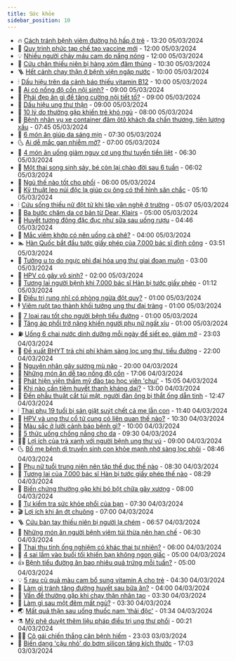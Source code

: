 ```yaml
---
title: Sức khỏe
sidebar_position: 10
---
```


<!-- vnexpress-suc-khoe:START -->
- 🔥 [Cách tránh bệnh viêm đường hô hấp ở trẻ](https://vnexpress.net/cach-tranh-benh-viem-duong-ho-hap-o-tre-4718791.html) - 13:20 05/03/2024
- 🥰 [Quy trình phức tạp chế tạo vaccine mới](https://vnexpress.net/quy-trinh-phuc-tap-che-tao-vaccine-moi-4718702.html) - 12:00 05/03/2024
- 💡 [Nhiều người chảy máu cam do nắng nóng](https://vnexpress.net/nhieu-nguoi-chay-mau-cam-do-nang-nong-4718663.html) - 12:00 05/03/2024
- 🤗 [Cứu chân thiếu niên bị hàng xóm đâm thủng](https://vnexpress.net/cuu-chan-thieu-nien-bi-hang-xom-dam-thung-4718761.html) - 10:30 05/03/2024
- 🪜 [Hết cảnh chạy thận ở bệnh viện ngập nước](https://vnexpress.net/het-canh-chay-than-o-benh-vien-ngap-nuoc-4718669.html) - 10:00 05/03/2024
- 🕯 [Dấu hiệu trên da cảnh báo thiếu vitamin B12](https://vnexpress.net/dau-hieu-tren-da-canh-bao-thieu-vitamin-b12-4718666.html) - 10:00 05/03/2024
- 🤭 [Ai có nồng độ cồn nội sinh?](https://vnexpress.net/ai-co-nong-do-con-noi-sinh-4718544.html) - 09:00 05/03/2024
- 👀 [Phái đẹp ăn gì để tăng cường nội tiết tố?](https://vnexpress.net/phai-dep-an-gi-de-tang-cuong-noi-tiet-to-4718680.html) - 09:00 05/03/2024
- 🌋 [Dấu hiệu ung thư thận](https://vnexpress.net/dau-hieu-ung-thu-than-4718518.html) - 09:00 05/03/2024
- 🫶 [10 lý do thường gặp khiến trẻ khó ngủ](https://vnexpress.net/10-ly-do-thuong-gap-khien-tre-kho-ngu-4718583.html) - 08:00 05/03/2024
- 🦆 [Bệnh nhân vụ xe container đâm ôtô khách đa chấn thương, tiên lượng xấu](https://vnexpress.net/nan-nhan-tai-nan-xe-khach-da-chan-thuong-tien-luong-xau-4718656.html) - 07:45 05/03/2024
- 🚀 [6 món ăn giúp da sáng mịn](https://vnexpress.net/6-mon-an-giup-da-sang-min-4718626.html) - 07:30 05/03/2024
- 🌜 [Ai dễ mắc gan nhiễm mỡ?](https://vnexpress.net/ai-de-mac-gan-nhiem-mo-4718612.html) - 07:00 05/03/2024
- 🧰 [4 món ăn uống giảm nguy cơ ung thư tuyến tiền liệt](https://vnexpress.net/4-mon-an-uong-giam-nguy-co-ung-thu-tuyen-tien-liet-4718541.html) - 06:30 05/03/2024
- 💫 [Một thai song sinh sảy, bé còn lại chào đời sau 6 tuần](https://vnexpress.net/mot-thai-song-sinh-say-be-con-lai-chao-doi-sau-6-tuan-4718409.html) - 06:02 05/03/2024
- 🌝 [Ngủ thế nào tốt cho phổi](https://vnexpress.net/ngu-the-nao-tot-cho-phoi-4718573.html) - 06:00 05/03/2024
- 🗽 [Kỹ thuật leo núi độc lạ giúp cụ ông có thể hình săn chắc](https://vnexpress.net/ky-thuat-leo-nui-doc-la-giup-cu-ong-co-the-hinh-san-chac-4718356.html) - 05:10 05/03/2024
- 🕯 [Cứu sống thiếu nữ đột tử khi tập văn nghệ ở trường](https://vnexpress.net/cuu-song-thieu-nu-dot-tu-khi-tap-van-nghe-o-truong-4718447.html) - 05:07 05/03/2024
- 🦅 [Ba bước chăm da cơ bản từ Dear, Klairs](https://vnexpress.net/ba-buoc-cham-da-co-ban-tu-dear-klairs-4718134.html) - 05:00 05/03/2024
- 🦆 [Huyết tương đông đặc đục như sữa sau uống rượu](https://vnexpress.net/huyet-tuong-dong-dac-duc-nhu-sua-sau-uong-ruou-4718510.html) - 04:46 05/03/2024
- 🎊 [Mắc viêm khớp có nên uống cà phê?](https://vnexpress.net/mac-viem-khop-co-nen-uong-ca-phe-4717022.html) - 04:00 05/03/2024
- 🏊 [Hàn Quốc bắt đầu tước giấy phép của 7.000 bác sĩ đình công](https://vnexpress.net/han-quoc-bat-dau-tuoc-giay-phep-cua-7-000-bac-si-dinh-cong-4718501.html) - 03:51 05/03/2024
- 📝 [Tưởng u to do ngực phì đại hóa ung thư giai đoạn muộn](https://vnexpress.net/tuong-u-to-do-nguc-phi-dai-hoa-ung-thu-giai-doan-muon-4718347.html) - 03:00 05/03/2024
- 💯 [HPV có gây vô sinh?](https://vnexpress.net/hpv-co-gay-vo-sinh-4718269.html) - 02:00 05/03/2024
- 🌊 [Tương lai người bệnh khi 7.000 bác sĩ Hàn bị tước giấy phép](https://vnexpress.net/tuong-lai-nguoi-benh-khi-7-000-bac-si-han-bi-tuoc-giay-phep-4718351.html) - 01:12 05/03/2024
- 🚀 [Điều trị rung nhĩ có phòng ngừa đột quỵ?](https://vnexpress.net/dieu-tri-rung-nhi-co-phong-ngua-dot-quy-4718348.html) - 01:00 05/03/2024
- 🕴 [Viêm ruột tạo thành khối tưởng ung thư đại tràng](https://vnexpress.net/viem-ruot-tao-thanh-khoi-tuong-ung-thu-dai-trang-4718345.html) - 01:00 05/03/2024
- 🗽 [7 loại rau tốt cho người bệnh tiểu đường](https://vnexpress.net/7-loai-rau-tot-cho-nguoi-benh-tieu-duong-4718254.html) - 01:00 05/03/2024
- 🎡 [Tăng áp phổi trở nặng khiến người phụ nữ ngất xỉu](https://vnexpress.net/tang-ap-phoi-tro-nang-khien-nguoi-phu-nu-ngat-xiu-4718196.html) - 01:00 05/03/2024
- ⛽️ [Uống 6 chai nước dinh dưỡng mỗi ngày để siết eo, giảm mỡ](https://vnexpress.net/uong-6-chai-nuoc-dinh-duong-moi-ngay-de-siet-eo-giam-mo-4717059.html) - 23:03 04/03/2024
- 🦆 [Đề xuất BHYT trả chi phí khám sàng lọc ung thư, tiểu đường](https://vnexpress.net/de-xuat-bhyt-tra-chi-phi-kham-sang-loc-ung-thu-tieu-duong-4718281.html) - 22:00 04/03/2024
- 🤩 [Nguyên nhân gây sương mù não](https://vnexpress.net/nguyen-nhan-gay-suong-mu-nao-4718499.html) - 20:00 04/03/2024
- 🦒 [Những món ăn dễ tạo nồng độ cồn](https://vnexpress.net/nhung-mon-an-de-tao-nong-do-con-4717856.html) - 17:06 04/03/2024
- 💫 [Phát hiện viện thẩm mỹ đào tạo học viên &#39;chui&#39;](https://vnexpress.net/phat-hien-vien-tham-my-dao-tao-hoc-vien-chui-4718186.html) - 15:05 04/03/2024
- 🐘 [Khi nào cần tiêm huyết thanh kháng dại?](https://vnexpress.net/khi-nao-can-tiem-huyet-thanh-khang-dai-4718136.html) - 13:00 04/03/2024
- 🚀 [Đến phẫu thuật cắt túi mật, người đàn ông bị thắt ống dẫn tinh](https://vnexpress.net/den-phau-thuat-cat-tui-mat-nguoi-dan-ong-bi-that-ong-dan-tinh-4718260.html) - 12:47 04/03/2024
- 🕯 [Thai phụ 19 tuổi bị sản giật suýt chết cả mẹ lẫn con](https://vnexpress.net/thai-phu-19-tuoi-bi-san-giat-suyt-chet-ca-me-lan-con-4718292.html) - 11:40 04/03/2024
- 🦏 [HPV và ung thư cổ tử cung có liên quan thế nào?](https://vnexpress.net/hpv-va-ung-thu-co-tu-cung-co-lien-quan-the-nao-4717211.html) - 10:30 04/03/2024
- 🦄 [Màu sắc ở lưỡi cảnh báo bệnh gì?](https://vnexpress.net/mau-sac-o-luoi-canh-bao-benh-gi-4718257.html) - 10:00 04/03/2024
- 🦒 [5 thức uống chống nắng cho da](https://vnexpress.net/5-thuc-uong-chong-nang-cho-da-4718210.html) - 09:30 04/03/2024
- 👨‍🏫 [Lợi ích của trà xanh với người bệnh ung thư vú](https://vnexpress.net/loi-ich-cua-tra-xanh-voi-nguoi-benh-ung-thu-vu-4718141.html) - 09:00 04/03/2024
- 🌜 [Bố mẹ bệnh di truyền sinh con khỏe mạnh nhờ sàng lọc phôi](https://vnexpress.net/bo-me-benh-di-truyen-sinh-con-khoe-manh-nho-sang-loc-phoi-4717803.html) - 08:46 04/03/2024
- 🚀 [Phụ nữ tuổi trung niên nên tập thể dục thế nào](https://vnexpress.net/phu-nu-tuoi-trung-nien-nen-tap-the-duc-the-nao-4718114.html) - 08:30 04/03/2024
- 💃 [Tương lai của 7.000 bác sĩ Hàn bị tước giấy phép thế nào](https://vnexpress.net/tuong-lai-cua-7-000-bac-si-han-bi-tuoc-giay-phep-the-nao-4718221.html) - 08:29 04/03/2024
- 💯 [Biến chứng thường gặp khi bó bột chữa gãy xương](https://vnexpress.net/bien-chung-thuong-gap-khi-bo-bot-chua-gay-xuong-4718176.html) - 08:00 04/03/2024
- 🤔 [Tự kiểm tra sức khỏe phổi của bạn](https://vnexpress.net/tu-kiem-tra-suc-khoe-phoi-cua-ban-4718106.html) - 07:30 04/03/2024
- 🎬 [Lợi ích khi ăn ớt chuông](https://vnexpress.net/loi-ich-khi-an-ot-chuong-4718033.html) - 07:00 04/03/2024
- 🪜 [Cứu bàn tay thiếu niên bị người lạ chém](https://vnexpress.net/cuu-ban-tay-thieu-nien-bi-nguoi-la-chem-4718124.html) - 06:57 04/03/2024
- 🦣 [Những món ăn người bệnh viêm túi thừa nên hạn chế](https://vnexpress.net/nhung-mon-an-nguoi-benh-viem-tui-thua-nen-han-che-4718043.html) - 06:30 04/03/2024
- 🧐 [Thai thụ tinh ống nghiệm có khác thai tự nhiên?](https://vnexpress.net/thai-thu-tinh-ong-nghiem-co-khac-thai-tu-nhien-4718034.html) - 06:00 04/03/2024
- 🤡 [4 sai lầm vào buổi tối khiến bạn không ngon giấc](https://vnexpress.net/4-sai-lam-vao-buoi-toi-khien-ban-khong-ngon-giac-4717932.html) - 05:00 04/03/2024
- 👍 [Bệnh tiểu đường ăn bao nhiêu quả trứng mỗi tuần?](https://vnexpress.net/benh-tieu-duong-an-bao-nhieu-qua-trung-moi-tuan-4718116.html) - 05:00 04/03/2024
- 💡 [5 rau củ quả màu cam bổ sung vitamin A cho trẻ](https://vnexpress.net/5-rau-cu-qua-mau-cam-bo-sung-vitamin-a-cho-tre-4718047.html) - 04:30 04/03/2024
- 💯 [Làm gì tránh tăng đường huyết sau bữa ăn?](https://vnexpress.net/lam-gi-tranh-tang-duong-huyet-sau-bua-an-4718073.html) - 04:00 04/03/2024
- 🧠 [Vấn đề thường gặp khi chạy thận nhân tạo](https://vnexpress.net/van-de-thuong-gap-khi-chay-than-nhan-tao-4718049.html) - 03:30 04/03/2024
- 🎡 [Làm gì sau một đêm mất ngủ?](https://vnexpress.net/lam-gi-sau-mot-dem-mat-ngu-4718028.html) - 03:30 04/03/2024
- 🌏 [Mất quả thận sau uống thuốc nam &#39;thải độc&#39;](https://vnexpress.net/mat-qua-than-sau-uong-thuoc-nam-thai-doc-4717901.html) - 01:34 04/03/2024
- ⚗️ [Mỹ phê duyệt thêm liệu pháp điều trị ung thư phổi](https://vnexpress.net/my-phe-duyet-them-lieu-phap-dieu-tri-ung-thu-phoi-4717929.html) - 00:21 04/03/2024
- 👨‍🏫 [Cô gái chiến thắng căn bệnh hiếm](https://vnexpress.net/no-luc-khong-bo-cuoc-cua-co-gai-mac-benh-hiem-4717779.html) - 23:03 03/03/2024
- 🤖 [Biến dạng &#39;cậu nhỏ&#39; do bơm silicon tăng kích thước](https://vnexpress.net/bien-dang-cau-nho-do-bom-silicon-tang-kich-thuoc-4717494.html) - 17:03 03/03/2024<!-- vnexpress-suc-khoe:END -->
